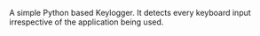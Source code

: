 A simple Python based Keylogger. It detects every keyboard input irrespective of the application being used.

